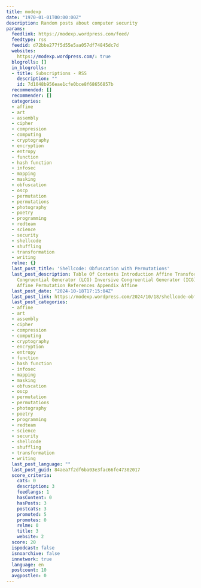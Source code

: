 ```yaml
---
title: modexp
date: "1970-01-01T00:00:00Z"
description: Random posts about computer security
params:
  feedlink: https://modexp.wordpress.com/feed/
  feedtype: rss
  feedid: d72bbe277f5d55e5aa057df74845dc7d
  websites:
    https://modexp.wordpress.com/: true
  blogrolls: []
  in_blogrolls:
  - title: Subscriptions - RSS
    description: ""
    id: 7d1048b956eae1cfe0bce8f68656857b
  recommended: []
  recommender: []
  categories:
  - affine
  - art
  - assembly
  - cipher
  - compression
  - computing
  - cryptography
  - encryption
  - entropy
  - function
  - hash function
  - infosec
  - mapping
  - masking
  - obfuscation
  - oscp
  - permutation
  - permutations
  - photography
  - poetry
  - programming
  - redteam
  - science
  - security
  - shellcode
  - shuffling
  - transformation
  - writing
  relme: {}
  last_post_title: 'Shellcode: Obfuscation with Permutations'
  last_post_description: Table Of Contents Introduction Affine Transformation Linear
    Congruential Generator (LCG) Inversive Congruential Generator (ICG) Modular Multiplication
    Affine Permutation References Appendix Affine
  last_post_date: "2024-10-18T17:15:04Z"
  last_post_link: https://modexp.wordpress.com/2024/10/18/shellcode-obfuscation-with-permutations/
  last_post_categories:
  - affine
  - art
  - assembly
  - cipher
  - compression
  - computing
  - cryptography
  - encryption
  - entropy
  - function
  - hash function
  - infosec
  - mapping
  - masking
  - obfuscation
  - oscp
  - permutation
  - permutations
  - photography
  - poetry
  - programming
  - redteam
  - science
  - security
  - shellcode
  - shuffling
  - transformation
  - writing
  last_post_language: ""
  last_post_guid: 84aea7f2df6ba03e3fac66fe47302017
  score_criteria:
    cats: 0
    description: 3
    feedlangs: 1
    hasContent: 0
    hasPosts: 3
    postcats: 3
    promoted: 5
    promotes: 0
    relme: 0
    title: 3
    website: 2
  score: 20
  ispodcast: false
  isnoarchive: false
  innetwork: true
  language: en
  postcount: 10
  avgpostlen: 0
---
```

